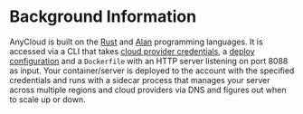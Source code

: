 # Background Information

AnyCloud is built on the [Rust](https://rust-lang.org) and [Alan](https://alan-lang.org) programming languages. It is accessed via a CLI that takes [cloud provider credentials](reference/credentials.md), a [deploy configuration](reference/structure/anycloud-json.md) and a `Dockerfile` with an HTTP server listening on port 8088 as input. Your container/server is deployed to the account with the specified credentials and runs with a sidecar process that manages your server across multiple regions and cloud providers via DNS and figures out when to scale up or down.


